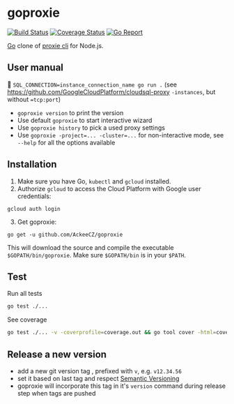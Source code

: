 # goproxie

[![Build Status](https://travis-ci.com/AckeeCZ/goproxie.svg?branch=master)](https://travis-ci.com/AckeeCZ/goproxie)
[![Coverage Status](https://coveralls.io/repos/github/AckeeCZ/goproxie/badge.svg?branch=master)](https://coveralls.io/github/AckeeCZ/goproxie?branch=master)
[![Go Report](https://goreportcard.com/badge/github.com/AckeeCZ/goproxie)](https://goreportcard.com/badge/github.com/AckeeCZ/goproxie)


[Go](https://golang.org/) clone of [proxie cli](https://github.com/AckeeCZ/be-scripts#proxie) for Node.js.

## User manual

🚧 `SQL_CONNECTION=instance_connection_name go run .` (see https://github.com/GoogleCloudPlatform/cloudsql-proxy `-instances`, but without `=tcp:port`)

- `goproxie version` to print the version
- Use default `goproxie` to start interactive wizard
- Use `goproxie history` to pick a used proxy settings
- Use `goproxie -project=... -cluster=...` for non-interactive mode, see `--help` for all the options available

## Installation

1. Make sure you have Go, `kubectl` and `gcloud` installed.
2. Authorize `gcloud` to access the Cloud Platform with Google user credentials:
```
gcloud auth login
```
3. Get goproxie:
```
go get -u github.com/AckeeCZ/goproxie
```
This will download the source and compile the executable `$GOPATH/bin/goproxie`. Make sure `$GOPATH/bin` is in your `$PATH`.

## Test

Run all tests
```sh
go test ./...
```

See coverage
```sh
go test ./... -v -coverprofile=coverage.out && go tool cover -html=coverage.out
```

## Release a new version

- add a new git version tag , prefixed with `v`, e.g. `v12.34.56`
- set it based on last tag and respect [Semantic Versioning](https://semver.org/)
- goproxie will incorporate this tag in it's `version` command during release step when tags are pushed
